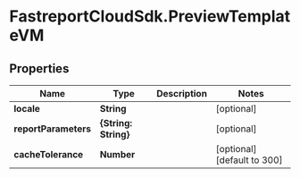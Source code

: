 # FastreportCloudSdk.PreviewTemplateVM

## Properties

Name | Type | Description | Notes
------------ | ------------- | ------------- | -------------
**locale** | **String** |  | [optional] 
**reportParameters** | **{String: String}** |  | [optional] 
**cacheTolerance** | **Number** |  | [optional] [default to 300]


